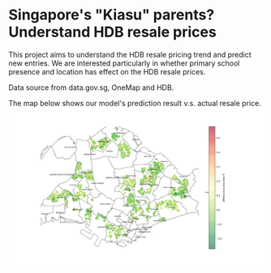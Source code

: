 # Singapore's "Kiasu" parents? Understand HDB resale prices

This project aims to understand the HDB resale pricing trend and predict new entries. We are interested particularly in whether primary school presence and location has effect on the HDB resale prices.

Data source from data.gov.sg, OneMap and HDB.

The map below shows our model's prediction result v.s. actual resale price.
<img src="output\prediction_plot.svg" >
